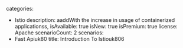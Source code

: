 categories:
  - Istio
description:
  aaddWith the increase in usage of containerized applicationss,
isAvailable: true
isNew: true
isPremium: true
license: Apache
scenarioCount: 2
scenarios:
  - Fast Apiuk80
title: Introduction To Istiouk806
